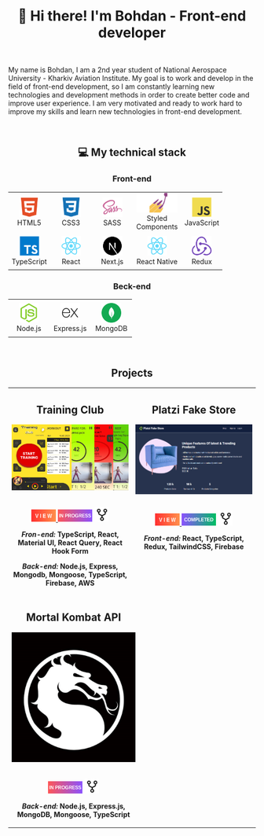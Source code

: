 <h1 align='center'>👋 Hi there! I'm Bohdan - Front-end developer</h1>
<br>
<p>
  My name is Bohdan, I am a 2nd year student of National Aerospace 
  University - Kharkiv Aviation Institute.
  My goal is to work and develop in the field of front-end development, so I 
  am constantly learning new technologies and development methods in 
  order to create better code and improve user experience.
  I am very motivated and ready to work hard to improve my skills and 
  learn new technologies in front-end development.
</p>
<br>
<h2 align='center'>💻 My technical stack</h2>
<h3 align='center'>Front-end</h3>
<table align="center">
  <tr>
    <td align="center" height="70" width="70">
      <img src="images/icons/html5.svg" alt="HTML" width="40" height="40"/>
      <br/>HTML5
    </td>
    <td align="center" height="70" width="70">
      <img src="images/icons/css3.svg" alt="CSS3" width="40" height="40"/>
      <br/>CSS3
    </td>
    <td align="center" height="70" width="70">
      <img src="images/icons/sass.svg" alt="SASS" width="40" height="40"/>
      <br/>SASS
    </td>
    <td align="center" height="70" width="70">
      <img src="images/icons/styled-components.svg" alt="Styled Components" height="40"/>
      <br/>Styled Components
    </td>
    <td align="center" height="70" width="70">
      <img src="images/icons/javascript.svg" alt="JavaScript" width="40" height="40"/>
      <br/>JavaScript
    </td>
  </tr>
  <tr>
    <td align="center" height="70" width="70">
      <img src="images/icons/typescript.svg" alt="TypeScript" width="40" height="40"/>
      <br/>TypeScript
    </td>
    <td align="center" height="70" width="70">
      <img src="images/icons/react.svg" alt="React" width="40" height="40"/>
      <br/>React
    </td>
    <td align="center" height="70" width="70">
      <img src="images/icons/next.svg" alt="React" width="40" height="40"/>
      <br/>Next.js
    </td>
    <td align="center" height="70" width="70">
      <img src="images/icons/react.svg" alt="JavaScript" width="40" height="40"/>
      <br/>React Native
    </td>
    <td align="center" height="70" width="70">
      <img src="images/icons/redux.svg" alt="Redux" width="40" height="40"/>
      <br/>Redux
    </td>
  </tr>
</table>
<h3 align='center'>Beck-end</h3>
<table align="center">
  <tr>
    <td align="center" height="70" width="70">
      <img src="images/icons/nodejs.svg" alt="Node.js" width="40" height="40"/>
      <br/>Node.js
    </td>
    <td align="center" height="70" width="70">
      <img src="images/icons/express.svg" alt="Express" width="40" height="40"/>
      <br/>Express.js
    </td>
    <td align="center" height="70" width="70">
      <img src="images/icons/mongodb.svg" alt="PostgreSQL" width="40" height="40"/>
      <br/>MongoDB
    </td>
  </tr>
</table>
<br>
<h2 align="center">Projects</h2>
<table>
<tr style="display: flex;">
    <td width='50%'>
      <h2 align='center'>Training Club</h2>
      <div align='center'>  
        <a href="https://trainingclub.team/" alt="Training Club">
          <img  src='images/training_club.png' alt='Training Club'/>
        </a>
        <br>
        <br>
        <p>
          <a href='https://trainingclub.team/'>
            <img width='50' height='25' src="images/view.png" alt='view'/>
          </a>
          <img width='70' height='25' src="images/in_progress.png" alt='inProgress'/>
          <a href='https://gitlab.com/my-children/TRX_TRAINING'>
            <img src='images/icons/repo.svg' alt='Repo' width='30' height='30' />
          </a>
        </p>
        <p><strong><i>Fron-end: </i> TypeScript, React, Material UI, React Query, React Hook Form </strong></p>
        <p><strong><i>Back-end: </i> Node.js, Express, Mongodb, Mongoose, TypeScript, Firebase, AWS </strong></p>
      </div>
    </td>
      <td width='50%'>
      <h2 align='center'>Platzi Fake Store</h2>
      <div align='center'>  
        <a href="https://fake-store-app2023.netlify.app">
          <img src='images/platzi_fake_store.png' alt='Platzi Fake Store'/>
        </a>
        <br>
        <br>
        <p>
          <a href='https://fake-store-app2023.netlify.app' alt="Platzi Fake Store">
            <img width='50' height='25'  src="images/view.png" alt='view'/>
          </a>
          <img width='70' height='25' src="images/completed.png" alt='completed'/>
          <a href='https://github.com/TeeSSkooo/Platzi-Fake-Store'>
            <img src='images/icons/repo.svg' alt='Repo' width='30' height='30' />
          </a>
        </p>
        <p><strong><i>Front-end: </i>React, TypeScript, Redux, TailwindCSS, Firebase</strong></p>
        <br>
        <br>
        <br>  
      </div>
    </td>
  </tr>
  <tr style="display: flex;">
    <td width='50%'>
      <h2 align='center'>Mortal Kombat API</h2>
      <div align='center'>  
        <img src='images/mk.png' alt='Mortal Kombat'/>
        <br>
        <br>
        <p>
          <img width='70' height='25' src="images/in_progress.png" alt='inProgress'/>
          <a href='https://github.com/TeeSSkooo/Mortal-Kombat-API'>
            <img src='images/icons/repo.svg' alt='Repo' width='30' height='30' />
          </a>
        </p>
        <p><strong><i>Back-end: </i>Node.js, Express.js, MongoDB, Mongoose, TypeScript</strong></p>
      </div>
    </td>
  </tr>
</table>
